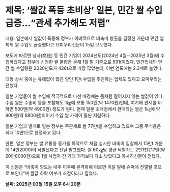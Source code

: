 # **제목: ‘쌀값 폭등 초비상’ 일본, 민간 쌀 수입 급증…“관세 추가해도 저렴”**

  내용: 일본에서 쌀값이 폭등해 정부가 이례적으로 비축미 방출을 결정한 가운데 민간 업체의 쌀 수입도 급증했다고 요미우리신문이 15일 보도했다.

보도에 따르면 상사(商社) 등 민간 기업이 2024년도(2024년 4월∼2025년 3월)에 수입하겠다고 정부에 신청한 쌀 물량은 올해 1월 말 기준으로 991t이었다. 민간업체의 연간 쌀 수입량은 2020년도가 426t으로 가장 많았는데, 이번 연도에는 2.3배로 늘었다.

대형 상사 중에는 유례없이 많은 양인 1만t 수입을 추진하는 업체도 있다고 요미우리는 전했다.

일본 기업들이 쌀 수입에 적극적으로 나선 배경에는 좀처럼 떨어지지 않는 쌀값이 있다. 수입 쌀은 수송비 등을 포함해도 1㎏에 보통 150엔(약 1470원)인데, 여기에 관세를 더하면 500엔(약 4900원) 정도가 된다. 현재 일본 소매점에서 판매되는 쌀은 1㎏에 약 900엔(약 8800원)이어서 수입 쌀 가격이 훨씬 저렴하다.

일본 기업과 별개로 일본 정부는 무관세로 쌀 77만t을 수입하고 있으며 그중 주식용은 최대 10만t으로 한정하고 있다.

한편, 일본 정부는 쌀 유통량 증가를 목적으로 처음 실시한 비축미 입찰에서 15만t 가운데 14만2000t이 낙찰됐다고 전날 발표했다. 쌀 60㎏당 평균 낙찰가는 2만1천217엔(약 20만8000원)으로 1월 사업자 간 거래 가격보다 다소 낮았다고 아사히신문이 전했다.

이 신문은 “비축미 양도는 내주 이후에 본격화해 이르면 이달 말에 슈퍼에 진열될 것으로 보인다”며 쌀값 하락 여부가 초점이라고 짚었다.

  **날짜: 2025년 03월 15일 오후 6시 20분**